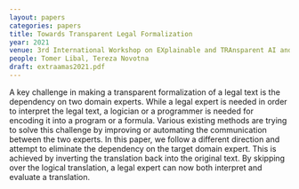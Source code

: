 ```yaml
---
layout: papers
categories: papers
title: Towards Transparent Legal Formalization
year: 2021
venue: 3rd International Workshop on EXplainable and TRAnsparent AI and Multi-Agent Systems
people: Tomer Libal, Tereza Novotna
draft: extraamas2021.pdf
---
```

A key challenge in making a transparent formalization of a
legal text is the dependency on two domain experts. While a legal expert
is needed in order to interpret the legal text, a logician or a programmer
is needed for encoding it into a program or a formula. Various existing
methods are trying to solve this challenge by improving or automating
the  communication  between  the  two  experts.  In  this  paper,  we  follow
a  different  direction  and  attempt  to  eliminate  the  dependency  on  the
target domain expert. This is achieved by inverting the translation back
into  the  original  text.  By  skipping  over  the  logical  translation,  a  legal
expert can now both interpret and evaluate a translation.
